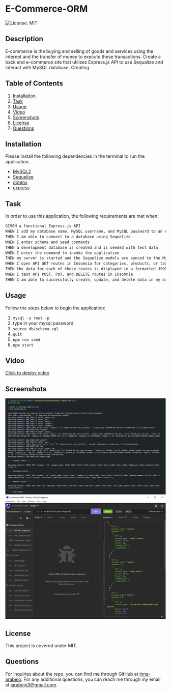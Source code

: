 # E-Commerce-ORM

  ![License: MIT](https://img.shields.io/badge/License-MIT-yellow.svg)

  ## Description
  E-commerce is the buying and selling of goods and services using the internet and the transfer of money to execute these transactions. Create a back end e-commerce site that utilizes Express.js API to use Sequalize and interact with MySQL database. Creating  

  ## Table of Contents
  1. [Installation](#installation)
  2. [Task](#task)
  3. [Usage](#usage)
  4. [Video](#video)
  5. [Screenshots](#screenshots)
  6. [License](#license)
  7. [Questions](#questions)

  ## Installation
  Please install the following dependencies in the terminal to run the application. 
  * [MySQL2](https://www.npmjs.com/package/mysql2)
  * [Sequelize](https://www.npmjs.com/package/sequelize)
  * [dotenv](https://www.npmjs.com/package/dotenv)
  * [express](https://www.npmjs.com/package/express)

  ## Task
  In order to use this application, the following requirements are met when:
  ```md
  GIVEN a functional Express.js API
  WHEN I add my database name, MySQL username, and MySQL password to an environment variable file
  THEN I am able to connect to a database using Sequelize
  WHEN I enter schema and seed commands
  THEN a development database is created and is seeded with test data
  WHEN I enter the command to invoke the application
  THEN my server is started and the Sequelize models are synced to the MySQL database
  WHEN I open API GET routes in Insomnia for categories, products, or tags
  THEN the data for each of these routes is displayed in a formatted JSON
  WHEN I test API POST, PUT, and DELETE routes in Insomnia
  THEN I am able to successfully create, update, and delete data in my database
  ```
  ## Usage
  Follow the steps below to begin the application:
  1. `mysql -u root -p`
  2. type in your mysql password
  3. `source db/schema.sql`
  4. `quit`
  5. `npm run seed`
  6. `npm start`

  ## Video

  [Click to deploy video](https://youtu.be/kWcLg4JHjhE)

  ## Screenshots
  ![seeded database](./public/assets/images/seeds.jpg)
  ![insomnia routes](./public/assets/images/e-commerce-orm.jpg)

  ## License
  This project is covered under MIT.

  ## Questions
  For inquiries about the repo, you can find me through GitHub at [inna-arabejo](https://github.com/inna-arabejo). 
  For any additional questions, you can reach me through my email at [iarabejo3@gmail.com](mailto:iarabejo3@gmail.com).